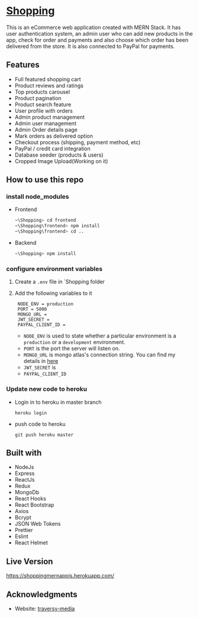 # [Shopping](https://shoppingmernappjs.herokuapp.com/)

This is an eCommerce web application created with MERN Stack. It has user authentication system, an admin user who can add new products in the app, check for order and payments and also choose which order has been delivered from the store. It is also connected to PayPal for payments. 


## Features

- Full featured shopping cart
- Product reviews and ratings
- Top products carousel
- Product pagination
- Product search feature
- User profile with orders
- Admin product management
- Admin user management
- Admin Order details page
- Mark orders as delivered option
- Checkout process (shipping, payment method, etc)
- PayPal / credit card integration
- Database seeder (products & users)
- Cropped Image Upload(Working on it)

## How to use this repo

### install node_modules

- Frontend
  
  ```bash
  ~\Shopping> cd frontend
  ~\Shopping\frontend> npm install
  ~\Shopping\frontend> cd ..
  ```

- Backend
  
  ```bash
  ~\Shopping> npm install
  ```

### configure environment variables

1. Create a `.env` file in `Shopping folder
2. Add the following variables to it
   
   ```env
    NODE_ENV = production
    PORT = 5000
    MONGO_URL =  
    JWT_SECRET = 
    PAYPAL_CLIENT_ID = 
   ```

   - `NODE_ENV` is used to state whether a particular environment is a `production` or a `development` environment.
   - `PORT` is the port the server will listen on.
   - `MONGO_URL` is mongo atlas's connection string. You can find my details in [here](https://www.mongodb.com/docs/atlas/tutorial/connect-to-your-cluster/)
   - `JWT_SECRET` is
   - `PAYPAL_CLIENT_ID`

### Update new code to heroku

- Login in to heroku in master branch
  
  ```
  heroku login
  ```
- push code to heroku
  ```
  git push heroku master
  ```

## Built with

- NodeJs
- Express
- ReactJs
- Redux
- MongoDb
- React Hooks
- React Bootstrap
- Axios
- Bcrypt
- JSON Web Tokens
- Prettier
- Eslint
- React Helmet

## Live Version

https://shoppingmernappjs.herokuapp.com/


## Acknowledgments

- Website: [traversy-media](http://traversymedia.com/)

